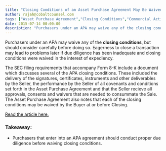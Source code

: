 ```yaml
---
title: "Closing Conditions of an Asset Purchase Agreement May Be Waived"
author: rajah@cobaltcounsel.com
tags: ["Asset Purchase Agreement","Closing Conditions","Commercial Activities","Rajah"]
date: 2015-07-14 00:00:00
description: "Purchasers under an APA may waive any of the closing conditions, but should consider carefully before doing so."
---
```




Purchasers under an APA may waive any of the **closing conditions**, but should consider carefully before doing so. Eagerness to close a transaction may lead to problems later if due diligence has been inadequate and closing conditions were waived in the interest of expediency.

The SEC filing requirements that accompany Form 8-K include a document which discusses several of the APA closing conditions. These included the delivery of the signatures, certificates, instruments and other deliverables by the Seller, the performance by the Seller of all covenants and conditions set forth in the Asset Purchase Agreement and that the Seller recieve all approvals, consents and waivers that are needed to consummate the Sale. The Asset Purchase Agreement also notes that each of the closing conditions may be waived by the Buyer at or before Closing.

[Read the article here.](http://globenewswire.com/news-release/2012/11/13/504867/10012213/en/Heelys-Inc-Reports-Third-Quarter-2012-Financial-Results.html)

### Takeaway:
- Purchasers that enter into an APA agreement should conduct proper due diligence before waiving closing conditions.
